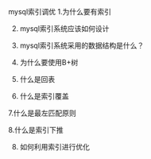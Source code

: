 mysql索引调优
1.为什么要有索引

2. mysql索引系统应该如何设计

3. mysql索引系统采用的数据结构是什么？

4. 为什么要使用B+树

5. 什么是回表

6. 什么是索引覆盖

7.什么是最左匹配原则

8.什么是索引下推

8. 如何利用索引进行优化


